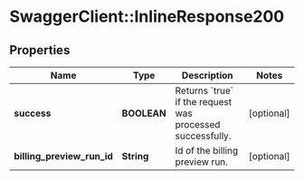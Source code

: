# SwaggerClient::InlineResponse200

## Properties
Name | Type | Description | Notes
------------ | ------------- | ------------- | -------------
**success** | **BOOLEAN** | Returns &#x60;true&#x60; if the request was processed successfully.  | [optional] 
**billing_preview_run_id** | **String** | Id of the billing preview run.  | [optional] 


